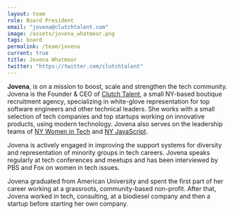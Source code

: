 ```yaml
---
layout: team
role: Board President
email: "jovena@clutchtalent.com"
image: /assets/jovena_whatmoor.png
tags: board
permalink: /team/jovena
current: true
title: Jovena Whatmoor
twitter: "https://twitter.com/clutchtalent"
---
```

**Jovena**, is on a mission to boost, scale and strengthen the tech community. Jovena is the Founder & CEO of [Clutch Talent](http://www.clutchtalent.com/), a small NY-based boutique recruitment agency, specializing in white-glove representation for top software engineers and other technical leaders. She works with a small selection of tech companies and top startups working on innovative products, using modern technology. Jovena also serves on the leadership teams of [NY Women in Tech](http://nywomenintech.com/) and [NY JavaScript](http://nyjavascript.com/).

Jovena is actively engaged in improving the support systems for diversity and representation of minority groups in tech careers. Jovena speaks regularly at tech conferences and meetups and has been interviewed by PBS and Fox on women in tech issues.

Jovena graduated from American University and spent the first part of her career working at a grassroots, community-based non-profit. After that, Jovena worked in tech, consulting, at a biodiesel company and then a startup before starting her own company.
